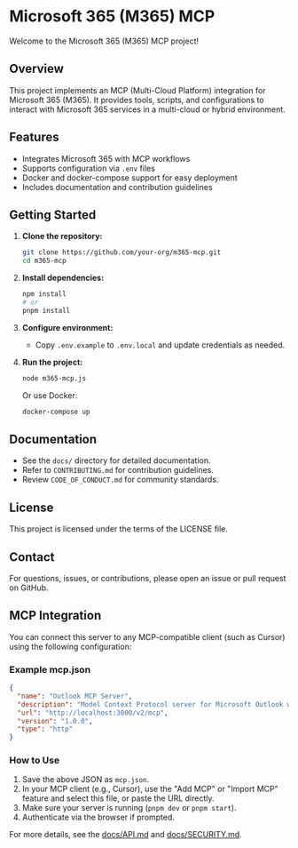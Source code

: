 # Microsoft 365 (M365) MCP

Welcome to the Microsoft 365 (M365) MCP project!

## Overview
This project implements an MCP (Multi-Cloud Platform) integration for Microsoft 365 (M365). It provides tools, scripts, and configurations to interact with Microsoft 365 services in a multi-cloud or hybrid environment.

## Features
- Integrates Microsoft 365 with MCP workflows
- Supports configuration via `.env` files
- Docker and docker-compose support for easy deployment
- Includes documentation and contribution guidelines

## Getting Started
1. **Clone the repository:**
   ```sh
   git clone https://github.com/your-org/m365-mcp.git
   cd m365-mcp
   ```
2. **Install dependencies:**
   ```sh
   npm install
   # or
   pnpm install
   ```
3. **Configure environment:**
   - Copy `.env.example` to `.env.local` and update credentials as needed.

4. **Run the project:**
   ```sh
   node m365-mcp.js
   ```
   Or use Docker:
   ```sh
   docker-compose up
   ```

## Documentation
- See the `docs/` directory for detailed documentation.
- Refer to `CONTRIBUTING.md` for contribution guidelines.
- Review `CODE_OF_CONDUCT.md` for community standards.

## License
This project is licensed under the terms of the LICENSE file.

## Contact
For questions, issues, or contributions, please open an issue or pull request on GitHub.

## MCP Integration

You can connect this server to any MCP-compatible client (such as Cursor) using the following configuration:

### Example mcp.json
```json
{
  "name": "Outlook MCP Server",
  "description": "Model Context Protocol server for Microsoft Outlook with browser-based authentication",
  "url": "http://localhost:3000/v2/mcp",
  "version": "1.0.0",
  "type": "http"
}
```

### How to Use
1. Save the above JSON as `mcp.json`.
2. In your MCP client (e.g., Cursor), use the "Add MCP" or "Import MCP" feature and select this file, or paste the URL directly.
3. Make sure your server is running (`pnpm dev` or `pnpm start`).
4. Authenticate via the browser if prompted.

For more details, see the [docs/API.md](docs/API.md) and [docs/SECURITY.md](docs/SECURITY.md).
